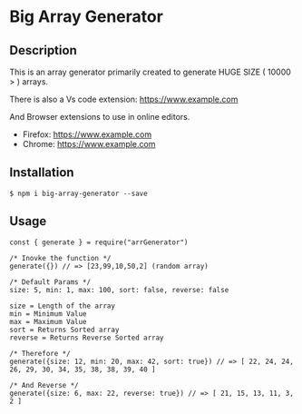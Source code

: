 # Big Array Generator

## Description

This is an array generator primarily created to generate HUGE SIZE ( 10000 > ) arrays.

There is also a Vs code extension: https://www.example.com

And Browser extensions to use in online editors.

- Firefox: https://www.example.com
- Chrome: https://www.example.com

## Installation

```
$ npm i big-array-generator --save
```

## Usage

```
const { generate } = require("arrGenerator")

/* Inovke the function */
generate({}) // => [23,99,10,50,2] (random array)
```

```
/* Default Params */
size: 5, min: 1, max: 100, sort: false, reverse: false

size = Length of the array
min = Minimum Value
max = Maximum Value
sort = Returns Sorted array
reverse = Returns Reverse Sorted array

/* Therefore */
generate({size: 12, min: 20, max: 42, sort: true}) // => [ 22, 24, 24, 26, 29, 30, 34, 35, 38, 38, 39, 40 ]

/* And Reverse */
generate({size: 6, max: 22, reverse: true}) // => [ 21, 15, 13, 11, 3, 2 ]

```
